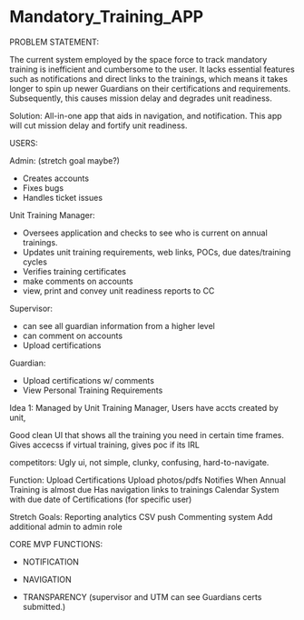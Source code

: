 # Mandatory_Training_APP

PROBLEM STATEMENT: 

The current system employed by the space force to track mandatory training is inefficient and cumbersome to the user. It lacks essential features such as notifications and direct links to the trainings, which means it takes longer to spin up
newer Guardians on their certifications and requirements. Subsequently, this causes mission delay and degrades unit readiness. 

Solution: All-in-one app that aids in navigation, and notification. This app will cut mission delay and fortify unit readiness.

USERS:

Admin: (stretch goal maybe?)

- Creates accounts
- Fixes bugs
- Handles ticket issues

Unit Training Manager:

- Oversees application and checks to see who is current on annual trainings. 
- Updates unit training requirements, web links, POCs, due dates/training cycles
- Verifies training certificates
- make comments on accounts
- view, print and convey unit readiness reports to CC

Supervisor:

- can see all guardian information from a higher level
- can comment on accounts
- Upload certifications

Guardian:

- Upload certifications w/ comments
- View Personal Training Requirements

Idea 1:
Managed by Unit Training Manager,
Users have accts created by unit,



Good clean UI that shows all the training you need in certain time frames.
Gives accecss if virtual training, gives poc if its IRL



competitors: Ugly ui, not simple, clunky, confusing, hard-to-navigate.


Function: 
Upload Certifications
Upload photos/pdfs
Notifies When Annual Training is almost due
Has navigation links to trainings
Calendar System with due date of Certifications (for specific user)

Stretch Goals:
Reporting analytics CSV push
Commenting system
Add additional admin to admin role


CORE MVP FUNCTIONS:

- NOTIFICATION

- NAVIGATION

- TRANSPARENCY (supervisor and UTM can see Guardians certs submitted.)